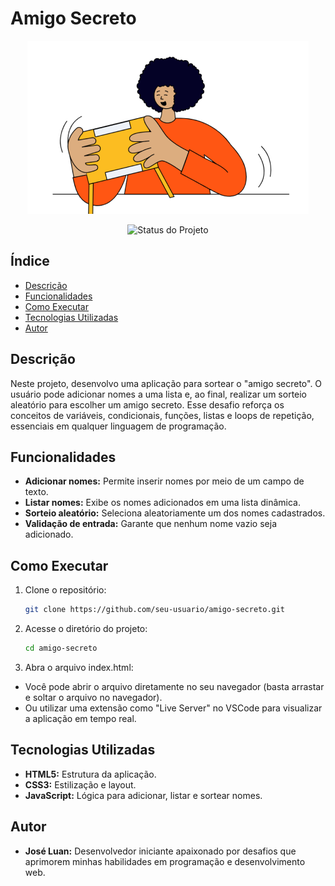 # Amigo Secreto

<p align="center">
  <img src="assets/amigo-secreto.png" alt="Amigo Secreto" />
</p>

<p align="center">
  <img src="https://img.shields.io/static/v1?label=STATUS&message=Finalizado&color=GREEN&style=for-the-badge" alt="Status do Projeto" />
</p>

## Índice

- [Descrição](#descrição)
- [Funcionalidades](#funcionalidades)
- [Como Executar](#como-executar)
- [Tecnologias Utilizadas](#tecnologias-utilizadas)
- [Autor](#autor)

## Descrição

Neste projeto, desenvolvo uma aplicação para sortear o "amigo secreto". O usuário pode adicionar nomes a uma lista e, ao final, realizar um sorteio aleatório para escolher um amigo secreto. Esse desafio reforça os conceitos de variáveis, condicionais, funções, listas e loops de repetição, essenciais em qualquer linguagem de programação.

## Funcionalidades

- **Adicionar nomes:** Permite inserir nomes por meio de um campo de texto.
- **Listar nomes:** Exibe os nomes adicionados em uma lista dinâmica.
- **Sorteio aleatório:** Seleciona aleatoriamente um dos nomes cadastrados.
- **Validação de entrada:** Garante que nenhum nome vazio seja adicionado.

## Como Executar

1. Clone o repositório:
   ```bash
   git clone https://github.com/seu-usuario/amigo-secreto.git

2. Acesse o diretório do projeto:
   ```bash
   cd amigo-secreto

3. Abra o arquivo index.html:
- Você pode abrir o arquivo diretamente no seu navegador (basta arrastar e soltar o arquivo no navegador).
- Ou utilizar uma extensão como "Live Server" no VSCode para visualizar a aplicação em tempo real.

## Tecnologias Utilizadas

- **HTML5:** Estrutura da aplicação.
- **CSS3:** Estilização e layout.
- **JavaScript:** Lógica para adicionar, listar e sortear nomes.

## Autor

- **José Luan:** Desenvolvedor iniciante apaixonado por desafios que aprimorem minhas habilidades em programação e desenvolvimento web.



